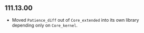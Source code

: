## 111.13.00

- Moved `Patience_diff` out of `Core_extended` into its own library
  depending only on `Core_kernel`.

